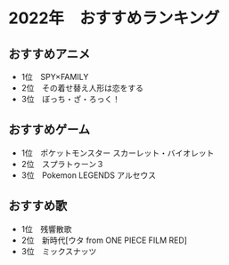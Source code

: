 # 2022年　おすすめランキング

## おすすめアニメ

- 1位　SPY×FAMILY
- 2位　その着せ替え人形は恋をする
- 3位　ぼっち・ざ・ろっく！

## おすすめゲーム

- 1位　ポケットモンスター スカーレット・バイオレット
- 2位　スプラトゥーン３
- 3位　Pokemon LEGENDS アルセウス

## おすすめ歌

- 1位　残響散歌
- 2位　新時代[ウタ from ONE PIECE FILM RED]
- 3位　ミックスナッツ